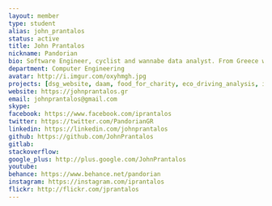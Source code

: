 ```yaml
---
layout: member
type: student
alias: john_prantalos
status: active
title: John Prantalos
nickname: Pandorian
bio: Software Engineer, cyclist and wannabe data analyst. From Greece with ❤
department: Computer Engineering
avatar: http://i.imgur.com/oxyhmgh.jpg
projects: [dsg_website, daam, food_for_charity, eco_driving_analysis, is_this_licensed]
website: https://johnprantalos.gr
email: johnprantalos@gmail.com
skype:
facebook: https://www.facebook.com/iprantalos
twitter: https://twitter.com/PandorianGR
linkedin: https://linkedin.com/johnprantalos
github: https://github.com/JohnPrantalos
gitlab:
stackoverflow:
google_plus: http://plus.google.com/JohnPrantalos
youtube:
behance: https://www.behance.net/pandorian
instagram: https://instagram.com/iprantalos
flickr: http://flickr.com/jprantalos
---
```

